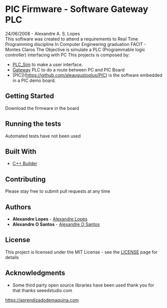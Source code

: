 # PIC Firmware - Software Gateway PLC

  24/06/2008 - Alexandre A. S. Lopes              
This software was created to attend a requirements to Real Time Programming discipline In Computer Engineering graduation FACIT - Montes Claros The Objective is simulate a PLC (Programmable logic controller) interfacing with PC This projects is composed by:  

* [PLC_Sim](https://github.com/aleaugustoplus/PLC_Sim_PC) to make a user interface.  
* [Gateway](https://github.com/aleaugustoplus/Gateway) PLC to do a route between PC and PIC Board 
* [PIC])(https://github.com/aleaugustoplus/PIC) is the software embedded in a PIC demo board.

## Getting Started

Download the firmware in the board

## Running the tests

Automated tests have not been used 

## Built With

* [C++ Builder](https://www.embarcadero.com/products/cbuilder/)

## Contributing

Please stay free to submit pull requests at any time

## Authors

* **Alexandre Lopes** - [Alexandre Lopes](http://alexandre-lopes.com)
* **Alexandre O Santos** - [Alexandre O Santos](https://github.com/alexandreos)

## License

This project is licensed under the MIT License - see the [LICENSE](https://en.wikipedia.org/wiki/MIT_License) page for details

## Acknowledgments

* Some third party open source libraries have been used thank you for that thanks seeedstudio.com


https://aprendizadodemaquina.com


